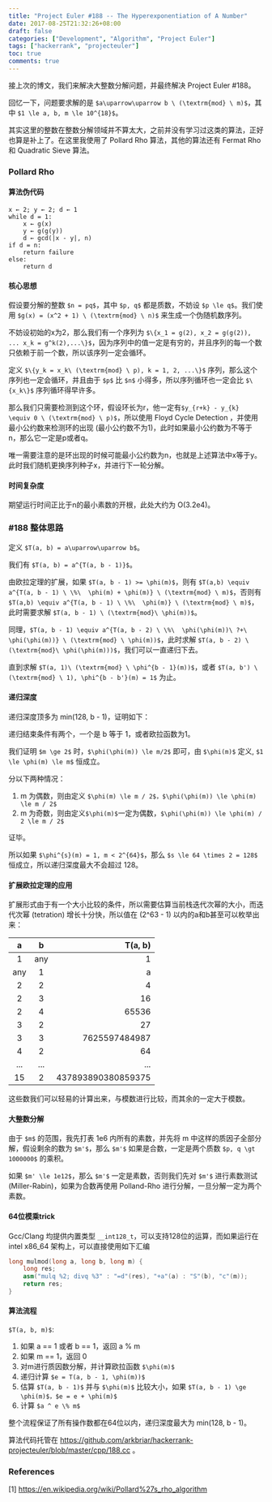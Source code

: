 ```yaml
---
title: "Project Euler #188 -- The Hyperexponentiation of A Number"
date: 2017-08-25T21:32:26+08:00
draft: false
categories: ["Development", "Algorithm", "Project Euler"]
tags: ["hackerrank", "projecteuler"]
toc: true
comments: true
---
```


接上次的博文，我们来解决大整数分解问题，并最终解决 Project Euler #188。

回忆一下，问题要求解的是 `$a\uparrow\uparrow b \ (\textrm{mod} \ m)$`，其中 `$1 \le a, b, m \le 10^{18}$`。

其实这里的整数在整数分解领域并不算太大，之前并没有学习过这类的算法，正好也算是补上了。在这里我使用了 Pollard Rho 算法，其他的算法还有 Fermat Rho 和 Quadratic Sieve 算法。

### Pollard Rho

#### 算法伪代码

```
x ← 2; y ← 2; d ← 1
while d = 1:
    x ← g(x)
    y ← g(g(y))
    d ← gcd(|x - y|, n)
if d = n: 
    return failure
else:
    return d
```

#### 核心思想

假设要分解的整数 `$n = pq$`，其中 `$p, q$` 都是质数，不妨设 `$p \le q$`。我们使用 `$g(x) = (x^2 + 1) \ (\textrm{mod} \ n)$` 来生成一个伪随机数序列。

不妨设初始的x为2，那么我们有一个序列为 `$\{x_1 = g(2), x_2 = g(g(2)), ... x_k = g^k(2),...\}$`，因为序列中的值一定是有穷的，并且序列的每一个数只依赖于前一个数，所以该序列一定会循环。

定义 `$\{y_k = x_k\ (\textrm{mod} \ p), k = 1, 2, ...\}$` 序列，那么这个序列也一定会循环，并且由于 `$p$` 比 `$n$` 小得多，所以序列循环也一定会比 `$\{x_k\}$` 序列循环得早许多。

那么我们只需要检测到这个环，假设环长为r，他一定有`$y_{r+k} - y_{k} \equiv 0 \ (\textrm{mod} \ p)$`，所以使用 Floyd Cycle Detection ，并使用最小公约数来检测环的出现 (最小公约数不为1)，此时如果最小公约数为不等于n，那么它一定是p或者q。

唯一需要注意的是环出现的时候可能最小公约数为n，也就是上述算法中x等于y。此时我们随机更换序列种子x，并进行下一轮分解。

#### 时间复杂度

期望运行时间正比于n的最小素数的开根，此处大约为 O(3.2e4)。

### #188 整体思路

定义 `$T(a, b) = a\uparrow\uparrow b$`。

我们有 `$T(a, b) = a^{T(a, b - 1)}$`。

由欧拉定理的扩展，如果 `$T(a, b - 1) >= \phi(m)$`，则有 `$T(a,b) \equiv a^{T(a, b - 1) \ \%\  \phi(m) + \phi(m)} \ (\textrm{mod} \ m)$`，否则有 `$T(a,b) \equiv a^{T(a, b - 1) \ \%\  \phi(m)} \ (\textrm{mod} \ m)$`，此时需要求解 `$T(a, b - 1) \ (\textrm{mod}\ \phi(m))$`。

同理，`$T(a, b - 1) \equiv a^{T(a, b - 2) \ \%\  \phi(\phi(m))\ ?+\ \phi(\phi(m))} \ (\textrm{mod} \ \phi(m))$`，此时求解 `$T(a, b - 2) \ (\textrm{mod}\ \phi(\phi(m)))$`，我们可以一直递归下去。

直到求解 `$T(a, 1)\ (\textrm{mod} \ \phi^{b - 1}(m))$`，或者 `$T(a, b') \ (\textrm{mod} \ 1), \phi^{b - b'}(m) = 1$` 为止。

#### 递归深度

递归深度顶多为 min(128, b - 1)，证明如下：

递归结束条件有两个，一个是 b 等于 1，或者欧拉函数为1。

我们证明 `$m \ge 2$` 时，`$\phi(\phi(m)) \le m/2$` 即可，由 `$\phi(m)$` 定义, `$1 \le \phi(m) \le m$` 恒成立。

分以下两种情况：

1. m 为偶数，则由定义 `$\phi(m) \le m / 2$，$\phi(\phi(m)) \le \phi(m) \le m / 2$`
2. m 为奇数，则由定义`$\phi(m)$`一定为偶数，`$\phi(\phi(m)) \le \phi(m) / 2 \le m / 2$`

证毕。

所以如果 `$\phi^{s}(m) = 1, m < 2^{64}$`，那么 `$s \le 64 \times 2 = 128$` 恒成立，所以递归深度最大不会超过 128。

#### 扩展欧拉定理的应用

扩展形式由于有一个大小比较的条件，所以需要估算当前栈迭代次幂的大小，而迭代次幂 (tetration) 增长十分快，所以值在 (2^63 - 1) 以内的a和b甚至可以枚举出来：

a | b | T(a, b)
:----: | :----: | -----:
1 | any | 1
any | 1 | a
2 | 2 | 4
2 | 3 | 16
2 | 4 | 65536
3 | 2 | 27
3 | 3 | 7625597484987
4 | 2 | 64
... | ... |...
15| 2 | 437893890380859375

这些数我们可以轻易的计算出来，与模数进行比较，而其余的一定大于模数。

#### 大整数分解

由于 `$m$` 的范围，我先打表 1e6 内所有的素数，并先将 m 中这样的质因子全部分解，假设剩余的数为 `$m'$`，那么 `$m'$` 如果是合数，一定是两个质数 `$p, q \gt 1000000$` 的乘积。

如果 `$m' \le 1e12$`，那么 `$m'$` 一定是素数，否则我们先对 `$m'$` 进行素数测试 (Miller-Rabin)，如果为合数再使用 Polland-Rho 进行分解，一旦分解一定为两个素数。 

#### 64位模乘trick

Gcc/Clang 均提供内置类型 `__int128_t`，可以支持128位的运算，而如果运行在 intel x86_64 架构上，可以直接使用如下汇编

```cpp
long mulmod(long a, long b, long m) {
    long res;
    asm("mulq %2; divq %3" : "=d"(res), "+a"(a) : "S"(b), "c"(m));
    return res;
}
```

#### 算法流程

`$T(a, b, m)$`:

1. 如果 a == 1 或者 b == 1，返回 a % m
2. 如果 m == 1，返回 0
3. 对m进行质因数分解，并计算欧拉函数 `$\phi(m)$`
4. 递归计算 `$e = T(a, b - 1, \phi(m))$`
5. 估算 `$T(a, b - 1)$` 并与 `$\phi(m)$` 比较大小，如果 `$T(a, b - 1) \ge \phi(m)$，$e = e + \phi(m)$`
6. 计算 `$a ^ e \% m$`

整个流程保证了所有操作数都在64位以内，递归深度最大为 min(128, b - 1)。

算法代码托管在 https://github.com/arkbriar/hackerrank-projecteuler/blob/master/cpp/188.cc 。


### References

[1] https://en.wikipedia.org/wiki/Pollard%27s_rho_algorithm
